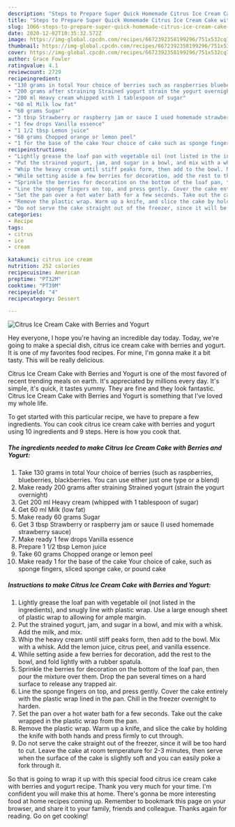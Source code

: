 ```yaml
---
description: "Steps to Prepare Super Quick Homemade Citrus Ice Cream Cake with Berries and Yogurt"
title: "Steps to Prepare Super Quick Homemade Citrus Ice Cream Cake with Berries and Yogurt"
slug: 1066-steps-to-prepare-super-quick-homemade-citrus-ice-cream-cake-with-berries-and-yogurt
date: 2020-12-02T10:35:32.572Z
image: https://img-global.cpcdn.com/recipes/6672392358199296/751x532cq70/citrus-ice-cream-cake-with-berries-and-yogurt-recipe-main-photo.jpg
thumbnail: https://img-global.cpcdn.com/recipes/6672392358199296/751x532cq70/citrus-ice-cream-cake-with-berries-and-yogurt-recipe-main-photo.jpg
cover: https://img-global.cpcdn.com/recipes/6672392358199296/751x532cq70/citrus-ice-cream-cake-with-berries-and-yogurt-recipe-main-photo.jpg
author: Grace Fowler
ratingvalue: 4.1
reviewcount: 2729
recipeingredient:
- "130 grams in total Your choice of berries such as raspberries blueberries blackberries You can use either just one type or a blend"
- "200 grams after straining Strained yogurt strain the yogurt overnight"
- "200 ml Heavy cream whipped with 1 tablespoon of sugar"
- "60 ml Milk low fat"
- "60 grams Sugar"
- "3 tbsp Strawberry or raspberry jam or sauce I used homemade strawberry sauce"
- "1 few drops Vanilla essence"
- "1 1/2 tbsp Lemon juice"
- "60 grams Chopped orange or lemon peel"
- "1 for the base of the cake Your choice of cake such as sponge fingers sliced sponge cake or pound cake"
recipeinstructions:
- "Lightly grease the loaf pan with vegetable oil (not listed in the ingredients), and snugly line with plastic wrap. Use a large enough sheet of plastic wrap to allowing for ample margin."
- "Put the strained yogurt, jam, and sugar in a bowl, and mix with a whisk. Add the milk, and mix."
- "Whip the heavy cream until stiff peaks form, then add to the bowl. Mix with a whisk. Add the lemon juice, citrus peel, and vanilla essence."
- "While setting aside a few berries for decoration, add the rest to the bowl, and fold lightly with a rubber spatula."
- "Sprinkle the berries for decoration on the bottom of the loaf pan, then pour the mixture over them. Drop the pan several times on a hard surface to release any trapped air."
- "Line the sponge fingers on top, and press gently. Cover the cake entirely with the plastic wrap lined in the pan. Chill in the freezer overnight to harden."
- "Set the pan over a hot water bath for a few seconds. Take out the cake wrapped in the plastic wrap from the pan."
- "Remove the plastic wrap. Warm up a knife, and slice the cake by holding the knife with both hands and press firmly to cut through."
- "Do not serve the cake straight out of the freezer, since it will be too hard to cut. Leave the cake at room temperature for 2-3 minutes, then serve when the surface of the cake is slightly soft and you can easily poke a fork through it."
categories:
- Recipe
tags:
- citrus
- ice
- cream

katakunci: citrus ice cream 
nutrition: 252 calories
recipecuisine: American
preptime: "PT32M"
cooktime: "PT39M"
recipeyield: "4"
recipecategory: Dessert

---
```



![Citrus Ice Cream Cake with Berries and Yogurt](https://img-global.cpcdn.com/recipes/6672392358199296/751x532cq70/citrus-ice-cream-cake-with-berries-and-yogurt-recipe-main-photo.jpg)

Hey everyone, I hope you're having an incredible day today. Today, we're going to make a special dish, citrus ice cream cake with berries and yogurt. It is one of my favorites food recipes. For mine, I'm gonna make it a bit tasty. This will be really delicious.



Citrus Ice Cream Cake with Berries and Yogurt is one of the most favored of recent trending meals on earth. It's appreciated by millions every day. It's simple, it's quick, it tastes yummy. They are fine and they look fantastic. Citrus Ice Cream Cake with Berries and Yogurt is something that I've loved my whole life.


To get started with this particular recipe, we have to prepare a few ingredients. You can cook citrus ice cream cake with berries and yogurt using 10 ingredients and 9 steps. Here is how you cook that.

<!--inarticleads1-->

##### The ingredients needed to make Citrus Ice Cream Cake with Berries and Yogurt:

1. Take 130 grams in total Your choice of berries (such as raspberries, blueberries, blackberries. You can use either just one type or a blend)
1. Make ready 200 grams after straining Strained yogurt (strain the yogurt overnight)
1. Get 200 ml Heavy cream (whipped with 1 tablespoon of sugar)
1. Get 60 ml Milk (low fat)
1. Make ready 60 grams Sugar
1. Get 3 tbsp Strawberry or raspberry jam or sauce (I used homemade strawberry sauce)
1. Make ready 1 few drops Vanilla essence
1. Prepare 1 1/2 tbsp Lemon juice
1. Take 60 grams Chopped orange or lemon peel
1. Make ready 1 for the base of the cake Your choice of cake, such as sponge fingers, sliced sponge cake, or pound cake




<!--inarticleads2-->

##### Instructions to make Citrus Ice Cream Cake with Berries and Yogurt:

1. Lightly grease the loaf pan with vegetable oil (not listed in the ingredients), and snugly line with plastic wrap. Use a large enough sheet of plastic wrap to allowing for ample margin.
1. Put the strained yogurt, jam, and sugar in a bowl, and mix with a whisk. Add the milk, and mix.
1. Whip the heavy cream until stiff peaks form, then add to the bowl. Mix with a whisk. Add the lemon juice, citrus peel, and vanilla essence.
1. While setting aside a few berries for decoration, add the rest to the bowl, and fold lightly with a rubber spatula.
1. Sprinkle the berries for decoration on the bottom of the loaf pan, then pour the mixture over them. Drop the pan several times on a hard surface to release any trapped air.
1. Line the sponge fingers on top, and press gently. Cover the cake entirely with the plastic wrap lined in the pan. Chill in the freezer overnight to harden.
1. Set the pan over a hot water bath for a few seconds. Take out the cake wrapped in the plastic wrap from the pan.
1. Remove the plastic wrap. Warm up a knife, and slice the cake by holding the knife with both hands and press firmly to cut through.
1. Do not serve the cake straight out of the freezer, since it will be too hard to cut. Leave the cake at room temperature for 2-3 minutes, then serve when the surface of the cake is slightly soft and you can easily poke a fork through it.




So that is going to wrap it up with this special food citrus ice cream cake with berries and yogurt recipe. Thank you very much for your time. I'm confident you will make this at home. There's gonna be more interesting food at home recipes coming up. Remember to bookmark this page on your browser, and share it to your family, friends and colleague. Thanks again for reading. Go on get cooking!
